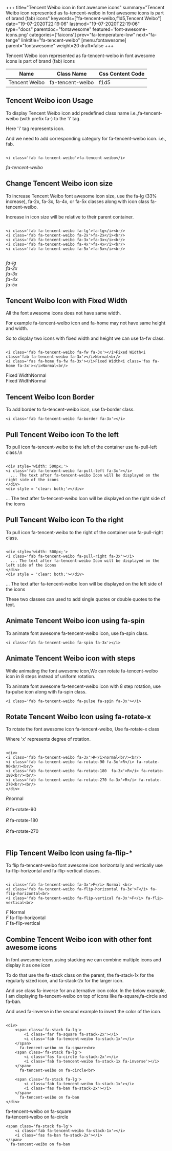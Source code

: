 +++
title="Tencent Weibo icon in font awesome icons"
summary="Tencent Weibo icon represented as fa-tencent-weibo in font awesome icons is part of brand (fab) icons"
keywords=["fa-tencent-weibo,f1d5,Tencent Weibo"]
date="19-07-2020T22:19:06"
lastmod="19-07-2020T22:19:06"
type="docs"
parentdoc="fontawesome"
featured='font-awesome-icons.png'
categories=['faicons']
prev="fa-temperature-low"
next="fa-tenge"
linktitle="fa-tencent-weibo"
[menu.fontawesome]
parent="fontawesome"
weight=20
draft=false
+++


Tencent Weibo icon represented as fa-tencent-weibo in font awesome icons is part of brand (fab) icons

<div class='table-responsive'><table class='table'><thead><tr><th>Name</th><th>Class Name</th><th>Css Content Code</th></tr></thead><tbody><tr><td>Tencent Weibo</td><td>fa-tencent-weibo</td><td>f1d5</td></tr></tbody></table></div>



## Tencent Weibo icon Usage

To display Tencent Weibo icon add predefined class name i.e.,fa-tencent-weibo (with prefix fa-) to the 'i' tag.

Here 'i' tag represents icon.

And we need to add corresponding category for fa-tencent-weibo icon. i.e., fab.


```

<i class='fab fa-tencent-weibo'>fa-tencent-weibo</i>
```

<i class='fab fa-tencent-weibo'>fa-tencent-weibo</i>




## Change Tencent Weibo icon size
To increase Tencent Weibo font awesome icon size, use the fa-lg (33% increase), fa-2x, fa-3x, fa-4x, or fa-5x classes along with icon class fa-tencent-weibo.

Increase in icon size will be relative to their parent container. 

```

<i class='fab fa-tencent-weibo fa-lg'>fa-lg</i><br/>
<i class='fab fa-tencent-weibo fa-2x'>fa-2x</i><br/>
<i class='fab fa-tencent-weibo fa-3x'>fa-3x</i><br/>
<i class='fab fa-tencent-weibo fa-4x'>fa-4x</i><br/>
<i class='fab fa-tencent-weibo fa-5x'>fa-5x</i><br/>
            
```

<i class='fab fa-tencent-weibo fa-lg'>fa-lg</i><br/>
<i class='fab fa-tencent-weibo fa-2x'>fa-2x</i><br/>
<i class='fab fa-tencent-weibo fa-3x'>fa-3x</i><br/>
<i class='fab fa-tencent-weibo fa-4x'>fa-4x</i><br/>
<i class='fab fa-tencent-weibo fa-5x'>fa-5x</i><br/>
            



## Tencent Weibo Icon with Fixed Width 

All the font awesome icons does not have same width.

For example fa-tencent-weibo icon and fa-home may not have same height and width.

So to display two icons with fixed width and height we can use fa-fw class.


```

<i class='fab fa-tencent-weibo fa-fw fa-3x'></i>Fixed Width<i class='fab fa-tencent-weibo fa-3x'></i>Normal<br/>
<i class='fas fa-home fa-fw fa-3x'></i>Fixed Width<i class='fas fa-home fa-3x'></i>Normal<br/>
```

<i class='fab fa-tencent-weibo fa-fw fa-3x'></i>Fixed Width<i class='fab fa-tencent-weibo fa-3x'></i>Normal<br/>
<i class='fas fa-home fa-fw fa-3x'></i>Fixed Width<i class='fas fa-home fa-3x'></i>Normal<br/>



## Tencent Weibo Icon Border 

To add border to fa-tencent-weibo icon, use fa-border class.


```
<i class='fab fa-tencent-weibo fa-border fa-3x'></i>

```
<i class='fab fa-tencent-weibo fa-border fa-3x'></i>





## Pull Tencent Weibo icon To the left

To pull icon fa-tencent-weibo to the left of the container use fa-pull-left class.\n

```

<div style='width: 500px;'>
<i class='fab fa-tencent-weibo fa-pull-left fa-3x'></i>
  ... The text after fa-tencent-weibo Icon will be displayed on the right side of the icons
</div>
<div style = 'clear: both;'></div>
```

<div style='width: 500px;'>
<i class='fab fa-tencent-weibo fa-pull-left fa-3x'></i>
  ... The text after fa-tencent-weibo Icon will be displayed on the right side of the icons
</div>
<div style = 'clear: both;'></div>




## Pull Tencent Weibo icon To the right
To pull icon fa-tencent-weibo to the right of the container use fa-pull-right class.

```

<div style='width: 500px;'>
<i class='fab fa-tencent-weibo fa-pull-right fa-3x'></i>
  ... The text after fa-tencent-weibo Icon will be displayed on the left side of the icons
</div>
<div style = 'clear: both;'></div>
```

<div style='width: 500px;'>
<i class='fab fa-tencent-weibo fa-pull-right fa-3x'></i>
  ... The text after fa-tencent-weibo Icon will be displayed on the left side of the icons
</div>
<div style = 'clear: both;'></div>

These two classes can used to add single quotes or double quotes to the text.


## Animate Tencent Weibo icon using fa-spin
To animate font awesome fa-tencent-weibo icon, use fa-spin class.

```
<i class='fab fa-tencent-weibo fa-spin fa-3x'></i>
```
<i class='fab fa-tencent-weibo fa-spin fa-3x'></i>




## Animate Tencent Weibo icon with steps
While animating the font awesome icon,We can rotate fa-tencent-weibo icon in 8 steps instead of uniform rotation.

To animate font awesome fa-tencent-weibo icon with 8 step rotation, use fa-pulse icon along with fa-spin class.


```
<i class='fab fa-tencent-weibo fa-pulse fa-spin fa-3x'></i>

```
<i class='fab fa-tencent-weibo fa-pulse fa-spin fa-3x'></i>





## Rotate Tencent Weibo Icon using fa-rotate-x
To rotate the font awesome icon fa-tencent-weibo, Use fa-rotate-x class

Where 'x' represents degree of rotation.


```

<div>
<i class='fab fa-tencent-weibo fa-3x'>R</i>normal<br/><br/>
<i class='fab fa-tencent-weibo fa-rotate-90 fa-3x'>R</i> fa-rotate-90<br/><br/> 
<i class='fab fa-tencent-weibo fa-rotate-180  fa-3x'>R</i> fa-rotate-180<br/><br/> 
<i class='fab fa-tencent-weibo fa-rotate-270 fa-3x'>R</i> fa-rotate-270<br/><br/>
</div>
```

<div>
<i class='fab fa-tencent-weibo fa-3x'>R</i>normal<br/><br/>
<i class='fab fa-tencent-weibo fa-rotate-90 fa-3x'>R</i> fa-rotate-90<br/><br/> 
<i class='fab fa-tencent-weibo fa-rotate-180  fa-3x'>R</i> fa-rotate-180<br/><br/> 
<i class='fab fa-tencent-weibo fa-rotate-270 fa-3x'>R</i> fa-rotate-270<br/><br/>
</div>




## Flip Tencent Weibo Icon using fa-flip-*
To flip fa-tencent-weibo font awesome icon horizontally and vertically use fa-flip-horizontal and fa-flip-vertical classes. 

```

<i class='fab fa-tencent-weibo fa-3x'>F</i> Normal <br>
<i class='fab fa-tencent-weibo fa-flip-horizontal fa-3x'>F</i> fa-flip-horizontal<br>
<i class='fab fa-tencent-weibo fa-flip-vertical fa-3x'>F</i> fa-flip-vertical<br>
```

<i class='fab fa-tencent-weibo fa-3x'>F</i> Normal <br>
<i class='fab fa-tencent-weibo fa-flip-horizontal fa-3x'>F</i> fa-flip-horizontal<br>
<i class='fab fa-tencent-weibo fa-flip-vertical fa-3x'>F</i> fa-flip-vertical<br>




## Combine Tencent Weibo icon with other font awesome icons
In font awesome icons,using stacking we can combine multiple icons and display it as one icon 

To do that use the fa-stack class on the parent, the fa-stack-1x for the regularly sized icon, and fa-stack-2x for the larger icon.

And use class fa-inverse for an alternative icon color. 
In the below example, I am displaying fa-tencent-weibo on top of icons like fa-square,fa-circle and fa-ban.

And used fa-inverse in the second example to invert the color of the icon.

```

<div>
    <span class='fa-stack fa-lg'>
        <i class='far fa-square fa-stack-2x'></i>
        <i class='fab fa-tencent-weibo fa-stack-1x'></i>
    </span>
      fa-tencent-weibo on fa-square<br>
    <span class='fa-stack fa-lg'>
        <i class='fas fa-circle fa-stack-2x'></i>
        <i class='fab fa-tencent-weibo fa-stack-1x fa-inverse'></i>
    </span>
      fa-tencent-weibo on fa-circle<br>

    <span class='fa-stack fa-lg'>
        <i class='fab fa-tencent-weibo fa-stack-1x'></i>
        <i class='fas fa-ban fa-stack-2x'></i>
    </span>
      fa-tencent-weibo on fa-ban
</div>
```

<div>
    <span class='fa-stack fa-lg'>
        <i class='far fa-square fa-stack-2x'></i>
        <i class='fab fa-tencent-weibo fa-stack-1x'></i>
    </span>
      fa-tencent-weibo on fa-square<br>
    <span class='fa-stack fa-lg'>
        <i class='fas fa-circle fa-stack-2x'></i>
        <i class='fab fa-tencent-weibo fa-stack-1x fa-inverse'></i>
    </span>
      fa-tencent-weibo on fa-circle<br>

    <span class='fa-stack fa-lg'>
        <i class='fab fa-tencent-weibo fa-stack-1x'></i>
        <i class='fas fa-ban fa-stack-2x'></i>
    </span>
      fa-tencent-weibo on fa-ban
</div>






